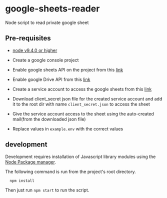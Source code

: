 # google-sheets-reader

Node script to read private google sheet

## Pre-requisites

- [node v9.4.0 or higher](http://nodejs.org/)

- Create a google console project 

- Enable google sheets API on the project from this [link](https://console.cloud.google.com/apis/library/sheets.googleapis.com)

- Enable google Drive API from this [link](https://console.cloud.google.com/marketplace/product/google/drive.googleapis.com)

- Create a service account to access the google sheets from this [link](https://console.cloud.google.com/iam-admin/serviceaccounts)

- Download client_secret json file for the created service account and add it to the root dir with name `client_secret.json` to access the sheet

- Give the service account access to the sheet using the auto-created mail(from the downloaded json file)

- Replace values in `example.env` with the correct values

## development

Development requires installation of Javascript library modules using the [Node Package manager](https://www.npmjs.com/).

The following command is run from the project's root directory.

```bash
  npm install
```

Then just run `npm start` to run the script.
